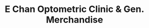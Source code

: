 ---
title: "E Chan Optometric Clinic & Gen. Merchandise"
url: /manila/e-chan-optometric-clinic-und-gen-merchandise/
shop: Optiker
---